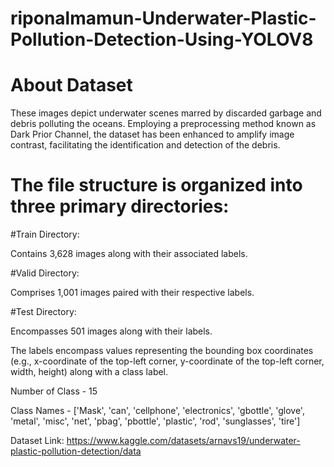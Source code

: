 # riponalmamun-Underwater-Plastic-Pollution-Detection-Using-YOLOV8


# About Dataset
These images depict underwater scenes marred by discarded garbage and debris polluting the oceans. Employing a preprocessing method known as Dark Prior Channel, the dataset has been enhanced to amplify image contrast, facilitating the identification and detection of the debris.

# The file structure is organized into three primary directories:

#Train Directory:

Contains 3,628 images along with their associated labels.

#Valid Directory:

Comprises 1,001 images paired with their respective labels.

#Test Directory:

Encompasses 501 images along with their labels.

The labels encompass values representing the bounding box coordinates (e.g., x-coordinate of the top-left corner, y-coordinate of the top-left corner, width, height) along with a class label.

Number of Class - 15

Class Names - ['Mask', 'can', 'cellphone', 'electronics', 'gbottle', 'glove', 'metal', 'misc', 'net', 'pbag', 'pbottle', 'plastic', 'rod', 'sunglasses', 'tire']

Dataset Link: https://www.kaggle.com/datasets/arnavs19/underwater-plastic-pollution-detection/data
